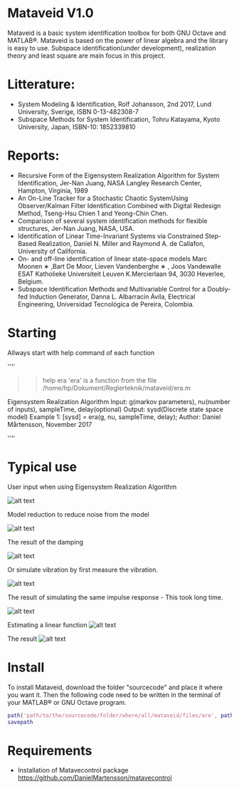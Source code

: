 # Mataveid V1.0
Mataveid is a basic system identification toolbox for both GNU Octave and MATLAB®. Mataveid is based on the power of linear algebra and the library is easy to use. Subspace identification(under development), realization theory and least square are main focus in this project.

# Litterature: 
* System Modeling & Identification, Rolf Johansson, 2nd 2017, Lund University, Sverige, ISBN 0-13-482308-7
* Subspace Methods for System Identification, Tohru Katayama, Kyoto University, Japan, ISBN-10: 1852339810

# Reports:
* Recursive Form of the Eigensystem Realization Algorithm for System Identification, Jer-Nan Juang, NASA Langley Research Center, Hampton, Virginia, 1989
* An On-Line Tracker for a Stochastic Chaotic SystemUsing Observer/Kalman Filter Identification Combined with Digital Redesign Method, Tseng-Hsu Chien 1 and Yeong-Chin Chen.
* Comparison of several system identification methods for flexible structures, Jer-Nan Juang, NASA, USA.
* Identification of Linear Time-Invariant Systems via Constrained Step-Based Realization, Daniel N. Miller and Raymond A. de Callafon, University of California.
* On- and off-line identification of linear state-space models Marc Moonen ∗ ,Bart De Moor, Lieven Vandenberghe ∗ , Joos Vandewalle ESAT Katholieke Universiteit Leuven K.Mercierlaan 94, 3030 Heverlee, Belgium.
* Subspace Identification Methods and Multivariable Control for a Doubly-fed Induction Generator, Danna L. Albarracín Ávila,  Electrical Engineering, Universidad Tecnológica de Pereira, Colombia.

# Starting

Allways start with help command of each function

''''
>> help era
'era' is a function from the file /home/hp/Dokument/Reglerteknik/mataveid/era.m

 Eigensystem Realization Algorithm
 Input: g(markov parameters), nu(number of inputs), sampleTime, delay(optional)
 Output: sysd(Discrete state space model)
 Example 1: [sysd] = era(g, nu, sampleTime, delay);
 Author: Daniel Mårtensson, November 2017

>>
''''

# Typical use

User input when using Eigensystem Realization Algorithm

![alt text](https://github.com/DanielMartensson/mataveid/blob/master/pictures/Sk%C3%A4rmbild%20fr%C3%A5n%202017-12-04%2019-41-18.png)

Model reduction to reduce noise from the model

![alt text](https://github.com/DanielMartensson/mataveid/blob/master/pictures/Sk%C3%A4rmbild%20fr%C3%A5n%202017-12-04%2019-20-27.png)

The result of the damping

![alt text](https://github.com/DanielMartensson/mataveid/blob/master/pictures/Sk%C3%A4rmbild%20fr%C3%A5n%202017-12-04%2019-36-13.png)

Or simulate vibration by first measure the vibration.

![alt text](https://github.com/DanielMartensson/mataveid/blob/master/pictures/Sk%C3%A4rmbild%20fr%C3%A5n%202017-12-04%2021-23-55.png)


The result of simulating the same impulse response - This took long time.

![alt text](https://github.com/DanielMartensson/mataveid/blob/master/pictures/Sk%C3%A4rmbild%20fr%C3%A5n%202017-12-04%2021-23-01.png)


Estimating a linear function
![alt text](https://github.com/DanielMartensson/mataveid/blob/master/pictures/Sk%C3%A4rmbild%20fr%C3%A5n%202017-12-04%2019-48-02.png)

The result
![alt text](https://github.com/DanielMartensson/mataveid/blob/master/pictures/Sk%C3%A4rmbild%20fr%C3%A5n%202017-12-04%2019-50-03.png)

# Install
To install Mataveid, download the folder "sourcecode" and place it where you want it. Then the following code need to be written in the terminal of your MATLAB® or GNU Octave program.

```matlab
path('path/to/the/sourcecode/folder/where/all/mataveid/files/are', path)
savepath
```

# Requirements 
* Installation of Matavecontrol package https://github.com/DanielMartensson/matavecontrol

